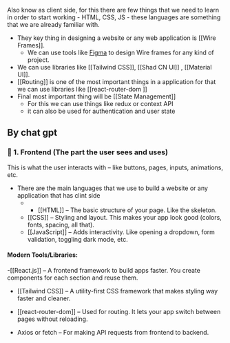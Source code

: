 Also know as client side, for this there are few things that we need to learn in order to start working
	- HTML, CSS, JS  - these languages are something that we are already familiar with.
-  They key thing in designing a website or any web application is [[Wire Frames]]. 
	- We can use tools like [Figma](https://www.figma.com/) to design Wire frames for any kind of project.
- We can use libraries like [[Tailwind CSS]], [[Shad CN UI]] , [[Material UI]]. 
- [[Routing]] is one of the most important things in a application for that we can use libraries like
  [[react-router-dom ]]
- Final most important thing will be [[State Management]]
	- For this we can use things like redux or context API
	- it can also be used for authentication and user state

## By chat gpt
### 🔸 1. Frontend (The part the user sees and uses)

This is what the user interacts with – like buttons, pages, inputs, animations, etc.
- There are the main languages that we use to build a website or any application that has clint side
	- - [[HTML]] – The basic structure of your page. Like the skeleton.
	- [[CSS]] – Styling and layout. This makes your app look good (colors, fonts, spacing, all that).
	- [[JavaScript]] – Adds interactivity. Like opening a dropdown, form validation, toggling dark mode, etc.
 

#### Modern Tools/Libraries:

-[[React.js]] – A frontend framework to build apps faster. You create components for each section and reuse them.
    
- [[Tailwind CSS]] – A utility-first CSS framework that makes styling way faster and cleaner.
    
- [[react-router-dom]] – Used for routing. It lets your app switch between pages without reloading.
    
- Axios or fetch – For making API requests from frontend to backend.